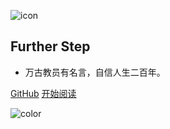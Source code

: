 ![icon](https://cdn.jsdelivr.net/gh/wugenqiang/StaticRepo/images/icon.png)

## Further Step

- 万古教员有名言，自信人生二百年。


[GitHub](https://github.com/bytesfly/blog)
[开始阅读](README.md)



<!-- 背景色 -->
![color](#fff)



